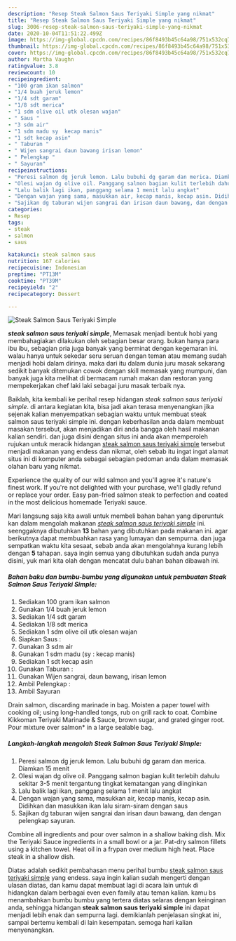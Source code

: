 ```yaml
---
description: "Resep Steak Salmon Saus Teriyaki Simple yang nikmat"
title: "Resep Steak Salmon Saus Teriyaki Simple yang nikmat"
slug: 3006-resep-steak-salmon-saus-teriyaki-simple-yang-nikmat
date: 2020-10-04T11:51:22.499Z
image: https://img-global.cpcdn.com/recipes/86f8493b45c64a98/751x532cq70/steak-salmon-saus-teriyaki-simple-foto-resep-utama.jpg
thumbnail: https://img-global.cpcdn.com/recipes/86f8493b45c64a98/751x532cq70/steak-salmon-saus-teriyaki-simple-foto-resep-utama.jpg
cover: https://img-global.cpcdn.com/recipes/86f8493b45c64a98/751x532cq70/steak-salmon-saus-teriyaki-simple-foto-resep-utama.jpg
author: Martha Vaughn
ratingvalue: 3.8
reviewcount: 10
recipeingredient:
- "100 gram ikan salmon"
- "1/4 buah jeruk lemon"
- "1/4 sdt garam"
- "1/8 sdt merica"
- "1 sdm olive oil utk olesan wajan"
- " Saus "
- "3 sdm air"
- "1 sdm madu sy  kecap manis"
- "1 sdt kecap asin"
- " Taburan "
- " Wijen sangrai daun bawang irisan lemon"
- " Pelengkap "
- " Sayuran"
recipeinstructions:
- "Peresi salmon dg jeruk lemon. Lalu bubuhi dg garam dan merica. Diamkan 15 menit"
- "Olesi wajan dg olive oil. Panggang salmon bagian kulit terlebih dahulu sekitar 3-5 menit tergantung tingkat kematangan yang diinginkan"
- "Lalu balik lagi ikan, panggang selama 1 menit lalu angkat"
- "Dengan wajan yang sama, masukkan air, kecap manis, kecap asin. Didihkan dan masukkan ikan lalu siram-siram dengan saus"
- "Sajikan dg taburan wijen sangrai dan irisan daun bawang, dan dengan pelengkap sayuran."
categories:
- Resep
tags:
- steak
- salmon
- saus

katakunci: steak salmon saus 
nutrition: 167 calories
recipecuisine: Indonesian
preptime: "PT13M"
cooktime: "PT39M"
recipeyield: "2"
recipecategory: Dessert

---
```



![Steak Salmon Saus Teriyaki Simple](https://img-global.cpcdn.com/recipes/86f8493b45c64a98/751x532cq70/steak-salmon-saus-teriyaki-simple-foto-resep-utama.jpg)

<b><i>steak salmon saus teriyaki simple</i></b>, Memasak menjadi bentuk hobi yang membahagiakan dilakukan oleh sebagian besar orang. bukan hanya para ibu ibu, sebagian pria juga banyak yang berminat dengan kegemaran ini. walau hanya untuk sekedar seru seruan dengan teman atau memang sudah menjadi hobi dalam dirinya. maka dari itu dalam dunia juru masak sekarang sedikit banyak ditemukan cowok dengan skill memasak yang mumpuni, dan banyak juga kita melihat di bermacam rumah makan dan restoran yang mempekerjakan chef laki laki sebagai juru masak terbaik nya.

Baiklah, kita kembali ke perihal resep hidangan <i>steak salmon saus teriyaki simple</i>. di antara kegiatan kita, bisa jadi akan terasa menyenangkan jika sejenak kalian menyempatkan sebagian waktu untuk membuat steak salmon saus teriyaki simple ini. dengan keberhasilan anda dalam membuat masakan tersebut, akan menjadikan diri anda bangga oleh hasil makanan kalian sendiri. dan juga disini dengan situs ini anda akan memperoleh rujukan untuk meracik hidangan <u>steak salmon saus teriyaki simple</u> tersebut menjadi makanan yang endess dan nikmat, oleh sebab itu ingat ingat alamat situs ini di komputer anda sebagai sebagian pedoman anda dalam memasak olahan baru yang nikmat.

Experience the quality of our wild salmon and you&#39;ll agree it&#39;s nature&#39;s finest work. If you&#39;re not delighted with your purchase, we&#39;ll gladly refund or replace your order. Easy pan-fried salmon steak to perfection and coated in the most delicious homemade Teriyaki sauce.


Mari langsung saja kita awali untuk membeli bahan bahan yang diperuntuk kan dalam mengolah makanan <u><i>steak salmon saus teriyaki simple</i></u> ini. seenggaknya dibutuhkan <b>13</b> bahan yang dibutuhkan pada makanan ini. agar berikutnya dapat membuahkan rasa yang lumayan dan sempurna. dan juga sempatkan waktu kita sesaat, sebab anda akan mengolahnya kurang lebih dengan <b>5</b> tahapan. saya ingin semua yang dibutuhkan sudah anda punya disini, yuk mari kita olah dengan mencatat dulu bahan bahan dibawah ini.

<!--inarticleads1-->

##### Bahan baku dan bumbu-bumbu yang digunakan untuk pembuatan Steak Salmon Saus Teriyaki Simple:

1. Sediakan 100 gram ikan salmon
1. Gunakan 1/4 buah jeruk lemon
1. Sediakan 1/4 sdt garam
1. Sediakan 1/8 sdt merica
1. Sediakan 1 sdm olive oil utk olesan wajan
1. Siapkan  Saus :
1. Gunakan 3 sdm air
1. Gunakan 1 sdm madu (sy : kecap manis)
1. Sediakan 1 sdt kecap asin
1. Gunakan  Taburan :
1. Gunakan  Wijen sangrai, daun bawang, irisan lemon
1. Ambil  Pelengkap :
1. Ambil  Sayuran


Drain salmon, discarding marinade in bag. Moisten a paper towel with cooking oil; using long-handled tongs, rub on grill rack to coat. Combine Kikkoman Teriyaki Marinade &amp; Sauce, brown sugar, and grated ginger root. Pour mixture over salmon* in a large sealable bag. 

<!--inarticleads2-->

##### Langkah-langkah mengolah Steak Salmon Saus Teriyaki Simple:

1. Peresi salmon dg jeruk lemon. Lalu bubuhi dg garam dan merica. Diamkan 15 menit
1. Olesi wajan dg olive oil. Panggang salmon bagian kulit terlebih dahulu sekitar 3-5 menit tergantung tingkat kematangan yang diinginkan
1. Lalu balik lagi ikan, panggang selama 1 menit lalu angkat
1. Dengan wajan yang sama, masukkan air, kecap manis, kecap asin. Didihkan dan masukkan ikan lalu siram-siram dengan saus
1. Sajikan dg taburan wijen sangrai dan irisan daun bawang, dan dengan pelengkap sayuran.


Combine all ingredients and pour over salmon in a shallow baking dish. Mix the Teriyaki Sauce ingredients in a small bowl or a jar. Pat-dry salmon fillets using a kitchen towel. Heat oil in a frypan over medium high heat. Place steak in a shallow dish. 

Diatas adalah sedikit pembahasan menu perihal bumbu <u>steak salmon saus teriyaki simple</u> yang endess. saya ingin kalian sudah mengerti dengan ulasan diatas, dan kamu dapat membuat lagi di acara lain untuk di hidangkan dalam berbagai even even family atau teman kalian. kamu bs menambahkan bumbu bumbu yang tertera diatas selaras dengan keinginan anda, sehingga hidangan <b>steak salmon saus teriyaki simple</b> ini dapat menjadi lebih enak dan sempurna lagi. demikianlah penjelasan singkat ini, sampai bertemu kembali di lain kesempatan. semoga hari kalian menyenangkan.
